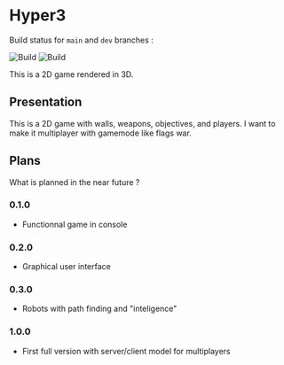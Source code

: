 # Hyper3

Build status for `main` and `dev` branches :

![Build](https://github.com/Couapy/Hypex3/workflows/Build/badge.svg?branch=dependabot%2Fmaven%2Fsrc%2Fjunit-junit-4.13.1)
![Build](https://github.com/Couapy/Hypex3/workflows/Build/badge.svg?branch=dependabot%2Fmaven%2Fsrc%2Fjunit-junit-4.13.1)

This is a 2D game rendered in 3D.
## Presentation

This is a 2D game with walls, weapons, objectives, and players.
I want to make it multiplayer with gamemode like flags war.

## Plans

What is planned in the near future ?

### 0.1.0

* Functionnal game in console

### 0.2.0

* Graphical user interface

### 0.3.0

* Robots with path finding and "inteligence"

### 1.0.0

* First full version with server/client model for multiplayers
